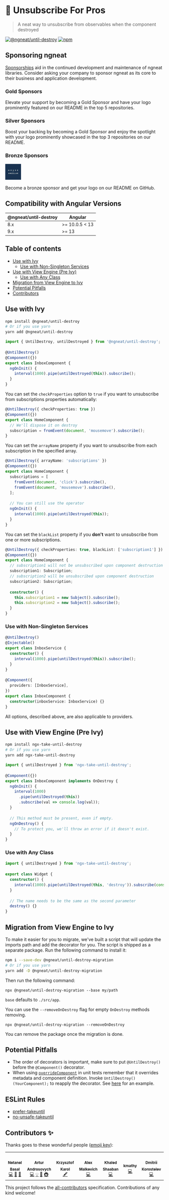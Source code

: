 # 🦁 Unsubscribe For Pros

> A neat way to unsubscribe from observables when the component destroyed

[![@ngneat/until-destroy](https://github.com/ngneat/until-destroy/workflows/@ngneat/until-destroy/badge.svg)](https://github.com/ngneat/until-destroy/actions/workflows/until-destroy.yml)
[![npm](https://img.shields.io/npm/dm/@ngneat/until-destroy?style=plastic)](https://www.npmjs.com/package/@ngneat/until-destroy)

## Sponsoring ngneat

[Sponsorships](https://github.com/sponsors/ngneat) aid in the continued development and maintenance of ngneat libraries. Consider asking your company to sponsor ngneat as its core to their business and application development.

### Gold Sponsors

Elevate your support by becoming a Gold Sponsor and have your logo prominently featured on our README in the top 5 repositories.

### Silver Sponsors

Boost your backing by becoming a Gold Sponsor and enjoy the spotlight with your logo prominently showcased in the top 3 repositories on our README.

### Bronze Sponsors

<a href="https://houseofangular.io" target="_blank">
  <img src="https://github.com/ngrx/platform/blob/main/projects/ngrx.io/src/assets/images/sponsors/house-of-angular.png" width="50px" height="50px" alt="House of Angular" />
</a>

Become a bronze sponsor and get your logo on our README on GitHub.

## Compatibility with Angular Versions

<table>
  <thead>
    <tr>
      <th>@ngneat/until-destroy</th>
      <th>Angular</th>
    </tr>
  </thead>
  <tbody>
    <tr>
      <td>
        8.x
      </td>
      <td>
        >= 10.0.5 < 13
      </td>
    </tr>
    <tr>
      <td>
        9.x
      </td>
      <td>
        >= 13
      </td>
    </tr>
  </tbody>
</table>

## Table of contents

- [Use with Ivy](#use-with-ivy)
  - [Use with Non-Singleton Services](#use-with-non-singleton-services)
- [Use with View Engine (Pre Ivy)](#use-with-view-engine-pre-ivy)
  - [Use with Any Class](#use-with-any-class)
- [Migration from View Engine to Ivy](#migration-from-view-engine-to-ivy)
- [Potential Pitfalls](#potential-pitfalls)
- [Contributors](#contributors-✨)

## Use with Ivy

```bash
npm install @ngneat/until-destroy
# Or if you use yarn
yarn add @ngneat/until-destroy
```

```ts
import { UntilDestroy, untilDestroyed } from '@ngneat/until-destroy';

@UntilDestroy()
@Component({})
export class InboxComponent {
  ngOnInit() {
    interval(1000).pipe(untilDestroyed(this)).subscribe();
  }
}
```

You can set the `checkProperties` option to `true` if you want to unsubscribe from subscriptions properties automatically:

```ts
@UntilDestroy({ checkProperties: true })
@Component({})
export class HomeComponent {
  // We'll dispose it on destroy
  subscription = fromEvent(document, 'mousemove').subscribe();
}
```

You can set the `arrayName` property if you want to unsubscribe from each subscription in the specified array.

```ts
@UntilDestroy({ arrayName: 'subscriptions' })
@Component({})
export class HomeComponent {
  subscriptions = [
    fromEvent(document, 'click').subscribe(),
    fromEvent(document, 'mousemove').subscribe(),
  ];

  // You can still use the operator
  ngOnInit() {
    interval(1000).pipe(untilDestroyed(this));
  }
}
```

You can set the `blackList` property if you **don't** want to unsubscribe from one or more subscriptions.

```ts
@UntilDestroy({ checkProperties: true, blackList: ['subscription1'] })
@Component({})
export class HomeComponent {
  // subscription1 will not be unsubscribed upon component destruction
  subscription1: Subscription;
  // subscription2 will be unsubscribed upon component destruction
  subscription2: Subscription;

  constructor() {
    this.subscription1 = new Subject().subscribe();
    this.subscription2 = new Subject().subscribe();
  }
}
```

### Use with Non-Singleton Services

```ts
@UntilDestroy()
@Injectable()
export class InboxService {
  constructor() {
    interval(1000).pipe(untilDestroyed(this)).subscribe();
  }
}

@Component({
  providers: [InboxService],
})
export class InboxComponent {
  constructor(inboxService: InboxService) {}
}
```

All options, described above, are also applicable to providers.

## Use with View Engine (Pre Ivy)

```bash
npm install ngx-take-until-destroy
# Or if you use yarn
yarn add ngx-take-until-destroy
```

```ts
import { untilDestroyed } from 'ngx-take-until-destroy';

@Component({})
export class InboxComponent implements OnDestroy {
  ngOnInit() {
    interval(1000)
      .pipe(untilDestroyed(this))
      .subscribe(val => console.log(val));
  }

  // This method must be present, even if empty.
  ngOnDestroy() {
    // To protect you, we'll throw an error if it doesn't exist.
  }
}
```

### Use with Any Class

```ts
import { untilDestroyed } from 'ngx-take-until-destroy';

export class Widget {
  constructor() {
    interval(1000).pipe(untilDestroyed(this, 'destroy')).subscribe(console.log);
  }

  // The name needs to be the same as the second parameter
  destroy() {}
}
```

## Migration from View Engine to Ivy

To make it easier for you to migrate, we've built a script that will update the imports path and add the decorator for you. The script is shipped as a separate package. Run the following command to install it:

```sh
npm i --save-dev @ngneat/until-destroy-migration
# Or if you use yarn
yarn add -D @ngneat/until-destroy-migration
```

Then run the following command:

```shell script
npx @ngneat/until-destroy-migration --base my/path
```

`base` defaults to `./src/app`.

You can use the `--removeOnDestroy` flag for empty `OnDestroy` methods removing.

```shell script
npx @ngneat/until-destroy-migration --removeOnDestroy
```

You can remove the package once the migration is done.

## Potential Pitfalls

- The order of decorators is important, make sure to put `@UntilDestroy()` before the `@Component()` decorator.
- When using [`overrideComponent`](https://angular.io/api/core/testing/TestBed#overrideComponent) in unit tests remember that it overrides metadata and component definition. Invoke `UntilDestroy()(YourComponent);` to reapply the decorator. See [here](https://github.com/ngneat/until-destroy/issues/91#issuecomment-626470446) for an example.

## ESLint Rules

- [prefer-takeuntil](https://github.com/cartant/eslint-plugin-rxjs-angular/blob/main/docs/rules/prefer-takeuntil.md#options)
- [no-unsafe-takeuntil](https://github.com/cartant/eslint-plugin-rxjs/blob/main/docs/rules/no-unsafe-takeuntil.md#options)

## Contributors ✨

Thanks goes to these wonderful people ([emoji key](https://allcontributors.org/docs/en/emoji-key)):

<!-- ALL-CONTRIBUTORS-LIST:START - Do not remove or modify this section -->
<!-- prettier-ignore-start -->
<!-- markdownlint-disable -->
<table>
  <tr>
    <td align="center"><a href="https://www.netbasal.com"><img src="https://avatars1.githubusercontent.com/u/6745730?v=4" width="100px;" alt=""/><br /><sub><b>Netanel Basal</b></sub></a><br /><a href="https://github.com/ngneat/until-destroy/commits?author=NetanelBasal" title="Code">💻</a> <a href="https://github.com/ngneat/until-destroy/commits?author=NetanelBasal" title="Documentation">📖</a> <a href="#ideas-NetanelBasal" title="Ideas, Planning, & Feedback">🤔</a></td>
    <td align="center"><a href="https://medium.com/@overthesanity"><img src="https://avatars1.githubusercontent.com/u/7337691?v=4" width="100px;" alt=""/><br /><sub><b>Artur Androsovych</b></sub></a><br /><a href="https://github.com/ngneat/until-destroy/commits?author=arturovt" title="Code">💻</a> <a href="#example-arturovt" title="Examples">💡</a> <a href="#ideas-arturovt" title="Ideas, Planning, & Feedback">🤔</a> <a href="#infra-arturovt" title="Infrastructure (Hosting, Build-Tools, etc)">🚇</a></td>
    <td align="center"><a href="https://github.com/KrzysztofKarol"><img src="https://avatars3.githubusercontent.com/u/12470911?v=4" width="100px;" alt=""/><br /><sub><b>Krzysztof Karol</b></sub></a><br /><a href="#content-KrzysztofKarol" title="Content">🖋</a></td>
    <td align="center"><a href="https://github.com/gund"><img src="https://avatars0.githubusercontent.com/u/3644678?v=4" width="100px;" alt=""/><br /><sub><b>Alex Malkevich</b></sub></a><br /><a href="https://github.com/ngneat/until-destroy/commits?author=gund" title="Code">💻</a></td>
    <td align="center"><a href="https://github.com/webdevius"><img src="https://avatars0.githubusercontent.com/u/2960769?v=4" width="100px;" alt=""/><br /><sub><b>Khaled Shaaban</b></sub></a><br /><a href="https://github.com/ngneat/until-destroy/commits?author=webdevius" title="Code">💻</a></td>
    <td align="center"><a href="https://github.com/kmathy"><img src="https://avatars3.githubusercontent.com/u/15690980?v=4" width="100px;" alt=""/><br /><sub><b>kmathy</b></sub></a><br /><a href="https://github.com/ngneat/until-destroy/commits?author=kmathy" title="Code">💻</a></td>
    <td align="center"><a href="https://github.com/FFKL"><img src="https://avatars1.githubusercontent.com/u/11336491?v=4" width="100px;" alt=""/><br /><sub><b>Dmitrii Korostelev</b></sub></a><br /><a href="https://github.com/ngneat/until-destroy/commits?author=FFKL" title="Code">💻</a></td>
  </tr>
</table>

<!-- markdownlint-enable -->
<!-- prettier-ignore-end -->

<!-- ALL-CONTRIBUTORS-LIST:END -->

This project follows the [all-contributors](https://github.com/all-contributors/all-contributors) specification. Contributions of any kind welcome!
